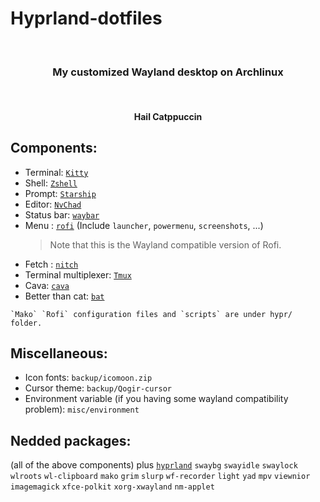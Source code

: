 # Hyprland-dotfiles

<br>
<h3 align = "center">My customized Wayland desktop on Archlinux</h3>
<br>

<img src="https://github.com/kartorias1/Hyprland-dotfiles/blob/main/screenshots/screenshot.png" alt="">

<h4 align="center">Hail Catppuccin</h4>

## Components:

- Terminal: [`Kitty`](https://github.com/kovidgoyal/kitty)
- Shell: [`Zshell`](https://www.zsh.org/)
- Prompt: [`Starship`](https://starship.rs/)
- Editor: [`NvChad`](https://github.com/NvChad/NvChad)
- Status bar: [`waybar`](https://github.com/Alexays/Waybar)
- Menu : [`rofi`](https://github.com/lbonn/rofi) (Include `launcher`, `powermenu`, `screenshots`, ...)
  > Note that this is the Wayland compatible version of Rofi.
- Fetch : [`nitch`](https://github.com/ssleert/nitch)
- Terminal multiplexer: [`Tmux`](https://github.com/tmux/tmux/wiki)
- Cava: [`cava`](https://github.com/karlstav/cava)
- Better than cat: [`bat`](https://github.com/sharkdp/bat)
```
`Mako` `Rofi` configuration files and `scripts` are under hypr/ folder.
```

## Miscellaneous:

- Icon fonts: `backup/icomoon.zip`
- Cursor theme: `backup/Qogir-cursor`
- Environment variable (if you having some wayland compatibility problem): `misc/environment`

## Nedded packages:

(all of the above components) plus [`hyprland`](https://github.com/hyprwm/Hyprland) `swaybg` `swayidle` `swaylock` `wlroots` `wl-clipboard` `mako` `grim` `slurp` `wf-recorder` `light` `yad` `mpv` `viewnior` `imagemagick` `xfce-polkit` `xorg-xwayland` `nm-applet`
